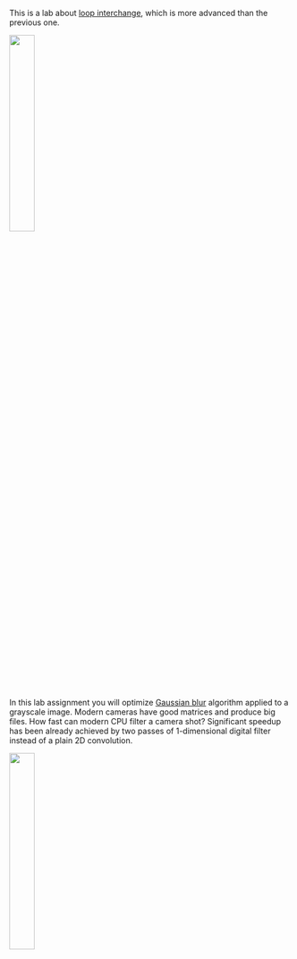 This is a lab about [loop interchange](https://en.wikipedia.org/wiki/Loop_interchange), which is more advanced than the previous one.

[<img src="https://drive.google.com/uc?export=view&id=1pX20Lb2E11invOb9_0kqndoGykusxQTV" width="30%">](https://www.youtube.com/watch?v=vsvdtOgBHWo&list=PLRWO2AL1QAV6bJAU2kgB4xfodGID43Y5d)

In this lab assignment you will optimize [Gaussian blur](https://en.wikipedia.org/wiki/Gaussian_blur) algorithm applied to a grayscale image.
Modern cameras have good matrices and produce big files. How fast can modern CPU filter a camera shot?
Significant speedup has been already achieved by two passes of 1-dimensional digital filter instead of a plain 2D convolution.

[<img src="https://drive.google.com/uc?export=view&id=1u0Go7Mp30Bs_nZUYyZcK7gTvKo8BG4Va" width="30%">](https://www.youtube.com/watch?v=uUPOKCT8lyo&list=PLRWO2AL1QAV6bJAU2kgB4xfodGID43Y5d)
